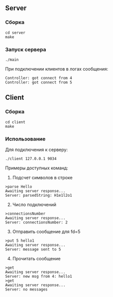 ## Server

### Сборка 
```
cd server
make
```

### Запуск сервера
```
./main
```

При подключении клиентов в логах сообщения:

```
Controller: got connect from 4
Controller: got connect from 5
```


## Сlient

### Сборка 
```
cd client
make
```

### Использование

Для подключения к серверу:
```
./client 127.0.0.1 9034
```

Примеры доступных команд:

1. Подсчет символов в строке
```
>parse Hello
Awaiting server response...
Server: parsedString: H1e1l2o1
```

2. Число подключений

```
>connectionsNumber
Awaiting server response...
Server: connectionsNumber: 2

```

3. Отправить сообщение для fd=5

```
>put 5 hello1  
Awaiting server response...
Server: message sent to 5
```

4. Прочитать сообщение

```
>get
Awaiting server response...
Server: new msg from 4: hello1
>get
Awaiting server response...
Server: no messages
```